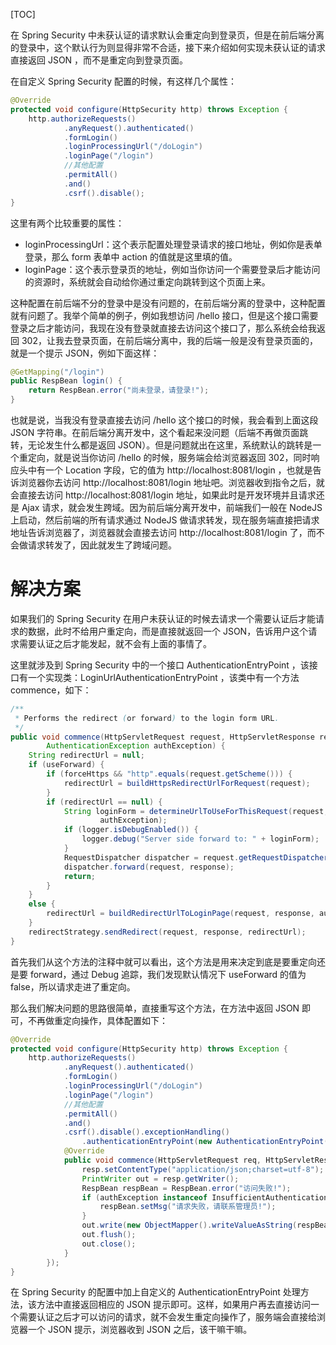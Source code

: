 [TOC]

在 Spring Security 中未获认证的请求默认会重定向到登录页，但是在前后端分离的登录中，这个默认行为则显得非常不合适，接下来介绍如何实现未获认证的请求直接返回 JSON ，而不是重定向到登录页面。

在自定义 Spring Security 配置的时候，有这样几个属性：

```java
@Override
protected void configure(HttpSecurity http) throws Exception {
    http.authorizeRequests()
            .anyRequest().authenticated()
            .formLogin()
            .loginProcessingUrl("/doLogin")
            .loginPage("/login")
            //其他配置
            .permitAll()
            .and()
            .csrf().disable();
}
```
这里有两个比较重要的属性：

- loginProcessingUrl：这个表示配置处理登录请求的接口地址，例如你是表单登录，那么 form 表单中 action 的值就是这里填的值。
- loginPage：这个表示登录页的地址，例如当你访问一个需要登录后才能访问的资源时，系统就会自动给你通过重定向跳转到这个页面上来。

这种配置在前后端不分的登录中是没有问题的，在前后端分离的登录中，这种配置就有问题了。我举个简单的例子，例如我想访问 /hello 接口，但是这个接口需要登录之后才能访问，我现在没有登录就直接去访问这个接口了，那么系统会给我返回 302，让我去登录页面，在前后端分离中，我的后端一般是没有登录页面的，就是一个提示 JSON，例如下面这样：

```java
@GetMapping("/login")
public RespBean login() {
    return RespBean.error("尚未登录，请登录!");
}
```

也就是说，当我没有登录直接去访问 /hello 这个接口的时候，我会看到上面这段 JSON 字符串。在前后端分离开发中，这个看起来没问题（后端不再做页面跳转，无论发生什么都是返回 JSON）。但是问题就出在这里，系统默认的跳转是一个重定向，就是说当你访问 /hello 的时候，服务端会给浏览器返回 302，同时响应头中有一个 Location 字段，它的值为 http://localhost:8081/login ，也就是告诉浏览器你去访问 http://localhost:8081/login 地址吧。浏览器收到指令之后，就会直接去访问 http://localhost:8081/login 地址，如果此时是开发环境并且请求还是 Ajax 请求，就会发生跨域。因为前后端分离开发中，前端我们一般在 NodeJS 上启动，然后前端的所有请求通过 NodeJS 做请求转发，现在服务端直接把请求地址告诉浏览器了，浏览器就会直接去访问 http://localhost:8081/login 了，而不会做请求转发了，因此就发生了跨域问题。


# 解决方案
如果我们的 Spring Security 在用户未获认证的时候去请求一个需要认证后才能请求的数据，此时不给用户重定向，而是直接就返回一个 JSON，告诉用户这个请求需要认证之后才能发起，就不会有上面的事情了。

这里就涉及到 Spring Security 中的一个接口 AuthenticationEntryPoint ，该接口有一个实现类：LoginUrlAuthenticationEntryPoint ，该类中有一个方法 commence，如下：
```java
/**
 * Performs the redirect (or forward) to the login form URL.
 */
public void commence(HttpServletRequest request, HttpServletResponse response,
		AuthenticationException authException) {
	String redirectUrl = null;
	if (useForward) {
		if (forceHttps && "http".equals(request.getScheme())) {
			redirectUrl = buildHttpsRedirectUrlForRequest(request);
		}
		if (redirectUrl == null) {
			String loginForm = determineUrlToUseForThisRequest(request, response,
					authException);
			if (logger.isDebugEnabled()) {
				logger.debug("Server side forward to: " + loginForm);
			}
			RequestDispatcher dispatcher = request.getRequestDispatcher(loginForm);
			dispatcher.forward(request, response);
			return;
		}
	}
	else {
		redirectUrl = buildRedirectUrlToLoginPage(request, response, authException);
	}
	redirectStrategy.sendRedirect(request, response, redirectUrl);
}
```

首先我们从这个方法的注释中就可以看出，这个方法是用来决定到底是要重定向还是要 forward，通过 Debug 追踪，我们发现默认情况下 useForward 的值为 false，所以请求走进了重定向。

那么我们解决问题的思路很简单，直接重写这个方法，在方法中返回 JSON 即可，不再做重定向操作，具体配置如下：
```java
@Override
protected void configure(HttpSecurity http) throws Exception {
    http.authorizeRequests()
            .anyRequest().authenticated()
            .formLogin()
            .loginProcessingUrl("/doLogin")
            .loginPage("/login")
            //其他配置
            .permitAll()
            .and()
            .csrf().disable().exceptionHandling()
                .authenticationEntryPoint(new AuthenticationEntryPoint() {
            @Override
            public void commence(HttpServletRequest req, HttpServletResponse resp, AuthenticationException authException) throws IOException, ServletException {
                resp.setContentType("application/json;charset=utf-8");
                PrintWriter out = resp.getWriter();
                RespBean respBean = RespBean.error("访问失败!");
                if (authException instanceof InsufficientAuthenticationException) {
                    respBean.setMsg("请求失败，请联系管理员!");
                }
                out.write(new ObjectMapper().writeValueAsString(respBean));
                out.flush();
                out.close();
            }
        });
}
```
在 Spring Security 的配置中加上自定义的 AuthenticationEntryPoint 处理方法，该方法中直接返回相应的 JSON 提示即可。这样，如果用户再去直接访问一个需要认证之后才可以访问的请求，就不会发生重定向操作了，服务端会直接给浏览器一个 JSON 提示，浏览器收到 JSON 之后，该干嘛干嘛。